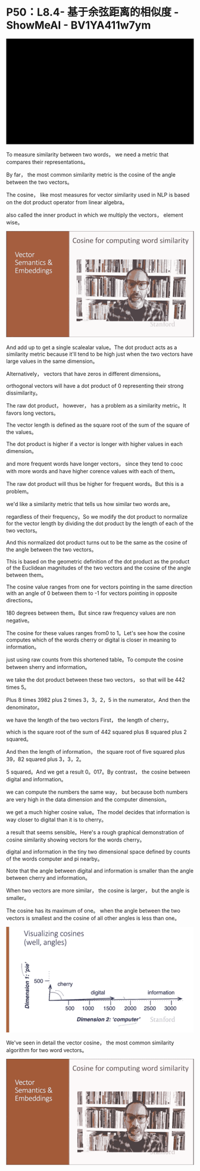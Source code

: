 # P50：L8.4- 基于余弦距离的相似度 - ShowMeAI - BV1YA411w7ym

![](img/317058890674288aaa9c3fa44360fc72_0.png)

To measure similarity between two words， we need a metric that compares their representations。

 By far， the most common similarity metric is the cosine of the angle between the two vectors。

 The cosine， like most measures for vector similarity used in NLP is based on the dot product operator from linear algebra。

 also called the inner product in which we multiply the vectors， element wise。



![](img/317058890674288aaa9c3fa44360fc72_2.png)

And add up to get a single scalealar value。The dot product acts as a similarity metric because it'll tend to be high just when the two vectors have large values in the same dimension。

Alternatively， vectors that have zeros in different dimensions。

 orthogonal vectors will have a dot product of 0 representing their strong dissimilarity。

The raw dot product， however， has a problem as a similarity metric。It favors long vectors。

The vector length is defined as the square root of the sum of the square of the values。

The dot product is higher if a vector is longer with higher values in each dimension。

 and more frequent words have longer vectors， since they tend to cooc with more words and have higher corence values with each of them。

The raw dot product will thus be higher for frequent words。But this is a problem。

 we'd like a similarity metric that tells us how similar two words are。

 regardless of their frequency。So we modify the dot product to normalize for the vector length by dividing the dot product by the length of each of the two vectors。

And this normalized dot product turns out to be the same as the cosine of the angle between the two vectors。

 This is based on the geometric definition of the dot product as the product of the Euclidean magnitudes of the two vectors and the cosine of the angle between them。

The cosine value ranges from one for vectors pointing in the same direction with an angle of 0 between them to -1 for vectors pointing in opposite directions。

180 degrees between them。But since raw frequency values are non negative。

The cosine for these values ranges from0 to 1。Let's see how the cosine computes which of the words cherry or digital is closer in meaning to information。

 just using raw counts from this shortened table。To compute the cosine between sherry and information。

 we take the dot product between these two vectors， so that will be 442 times 5。

Plus 8 times 3982 plus 2 times 3，3，2，5 in the numerator。And then the denominator。

 we have the length of the two vectors First， the length of cherry。

 which is the square root of the sum of 442 squared plus 8 squared plus 2 squared。

And then the length of information， the square root of five squared plus 39，82 squared plus 3，3，2。

5 squared。And we get a result 0。017。By contrast， the cosine between digital and information。

 we can compute the numbers the same way， but because both numbers are very high in the data dimension and the computer dimension。

 we get a much higher cosine value。The model decides that information is way closer to digital than it is to cherry。

 a result that seems sensible。Here's a rough graphical demonstration of cosine similarity showing vectors for the words cherry。

 digital and information in the tiny two dimensional space defined by counts of the words computer and pi nearby。

Note that the angle between digital and information is smaller than the angle between cherry and information。

 When two vectors are more similar， the cosine is larger， but the angle is smaller。

 The cosine has its maximum of one。 when the angle between the two vectors is smallest and the cosine of all other angles is less than one。



![](img/317058890674288aaa9c3fa44360fc72_4.png)

We've seen in detail the vector cosine， the most common similarity algorithm for two word vectors。



![](img/317058890674288aaa9c3fa44360fc72_6.png)